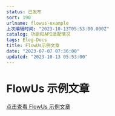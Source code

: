 ```yaml
---
status: 已发布
sort: 190
urlname: flowus-example
上次编辑时间: "2023-10-13T05:53:00.000Z"
catalog: 功能和API适配情况
tags: Elog-Docs
title: FlowUs示例文章
date: "2023-07-07 07:36:00"
updated: "2023-10-13 05:53:00"
---
```


# FlowUs 示例文章

[点击查看 FlowUs 示例文章](/flowus/flowus-example)
